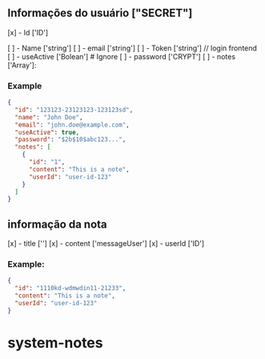 ## Informações do usuário ["SECRET"]
[x] - Id ['ID']

[ ] - Name ['string']
[ ] - email ['string']
[ ] - Token ['string'] // login frontend
[ ] - useActive ['Bolean'] # Ignore
[ ] - password ['CRYPT']
[ ] - notes ['Array']:

### Example

```json
{
  "id": "123123-23123123-123123sd",
  "name": "John Doe",
  "email": "john.doe@example.com",
  "useActive": true,
  "password": "$2b$10$abc123...",
  "notes": [
    {
      "id": "1",
      "content": "This is a note",
      "userId": "user-id-123"
    }
  ]
}
```

## informação da nota
[x] - title ['']
[x] - content ['messageUser']
[x] - userId ['ID']

### Example:

```json
{
  "id": "1110kd-wdmwdin11-21233",
  "content": "This is a note",
  "userId": "user-id-123"
}
```
# system-notes
